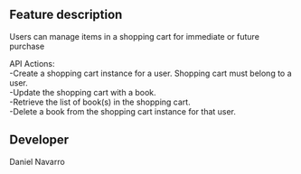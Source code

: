 ## Feature description

Users can manage items in a shopping cart for immediate or future purchase

API Actions:\
-Create a shopping cart instance for a user. Shopping cart must belong to a user.\
-Update the shopping cart with a book.\
-Retrieve the list of book(s) in the shopping cart.\
-Delete a book from the shopping cart instance for that user.

## Developer
Daniel Navarro
